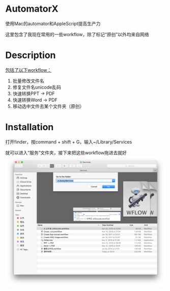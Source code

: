 # AutomatorX
使用Mac的automator和AppleScript提高生产力

这里包含了我现在常用的一些workflow，除了标记“原创”以外均来自网络




# Description

<u>包括了以下workflow：</u>

1. 批量修改文件名
2. 修复文件名unicode乱码
3. 快速转换PPT -> PDF
4. 快速转换Word -> PDF
5. 移动选中文件去某个文件夹（原创）





# Installation

打开finder，按command + shift + G，输入~/Library/Services

就可以进入“服务”文件夹，接下来把这些workflow拖进去就好
![image](https://github.com/max-yeah/AutormatorX/blob/master/image/folder.png)
